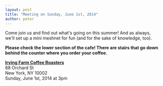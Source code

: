 ```yaml
---
layout: post
title: "Meeting on Sunday, June 1st, 2014"
author: peter
---
```


Come join us and find out what's going on this summer! And as always, we'll set up a mini meshnet for fun (and for the sake of knowledge, too).

__Please check the lower section of the cafe! There are stairs that go down behind the counter where you order your coffee.__

__[Irving Farm Coffee Roasters](https://www.google.com/maps/place/Irving+Farm+Coffee+Roasters/@40.7179886,-73.9902479,17z/data=!3m1!4b1!4m2!3m1!1s0x89c259873f0067c1:0x5aede67045aa029f)__<br>
88 Orchard St<br>
New York, NY 10002<br>
Sunday, June 1st, 2014 at 3pm
